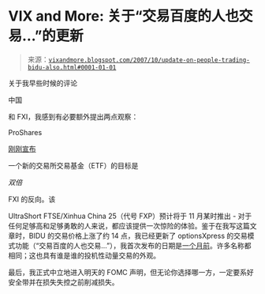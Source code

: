 <!--yml

类别：未分类

日期：2024 年 05 月 18 日 18:55:28

-->

# VIX and More: 关于“交易百度的人也交易…”的更新

> 来源：[`vixandmore.blogspot.com/2007/10/update-on-people-trading-bidu-also.html#0001-01-01`](http://vixandmore.blogspot.com/2007/10/update-on-people-trading-bidu-also.html#0001-01-01)

关于我早些时候的评论

<country-region st="on"><place st="on">中国</place></country-region>

和 FXI，我感到有必要额外提出两点观察：

ProShares

[刚刚宣布](http://www.proshares.com/resources/news/10750361.html)

一个新的交易所交易基金（ETF）的目标是

*双倍*

FXI 的反向。该

UltraShort FTSE/Xinhua China 25（代号 FXP）预计将于 11 月某时推出 - 对于任何足够高和足够勇敢的人来说，都应该提供一次惊险的体验。鉴于在我写这篇文章时，BIDU 的交易价格上涨了约 14 点，我已经更新了 optionsXpress 的交易模式功能（“交易百度的人也交易…”），我首次发布的日期是[一个月前](http://vixandmore.blogspot.com/2007/09/bidu-hogs-eventually-get-slaughtered.html)。许多名称都相同；这也具有谁是谁的投机性动量交易的外观。

最后，我正式中立地进入明天的 FOMC 声明，但无论你选择哪一方，一定要系好安全带并在损失失控之前削减损失。
